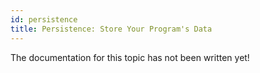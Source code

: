 ```yaml
---
id: persistence
title: Persistence: Store Your Program's Data
---
```

The documentation for this topic has not been written yet!
